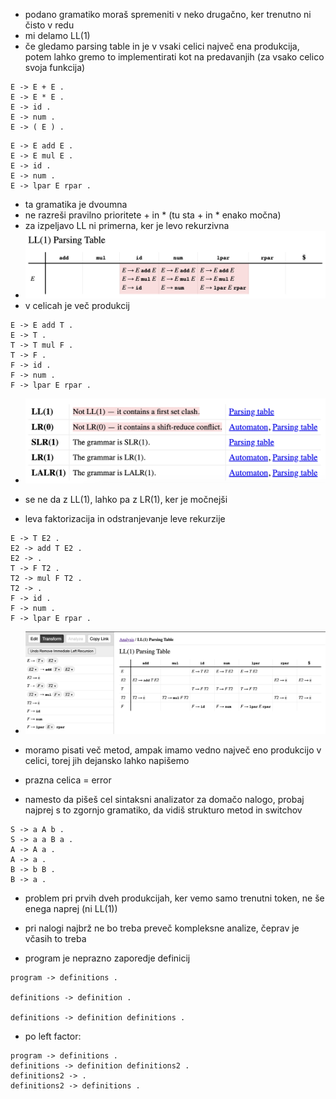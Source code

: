 - podano gramatiko moraš spremeniti v neko drugačno, ker trenutno ni čisto v redu
- mi delamo LL(1)
- če gledamo parsing table in je v vsaki celici največ ena produkcija, potem lahko gremo to implementirati kot na predavanjih (za vsako celico svoja funkcija)

```
E -> E + E .
E -> E * E .
E -> id .
E -> num .
E -> ( E ) .
```

```
E -> E add E .
E -> E mul E .
E -> id .
E -> num .
E -> lpar E rpar .
```
- ta gramatika je dvoumna
- ne razreši pravilno prioritete + in \* (tu sta + in \* enako močna)
- za izpeljavo LL ni primerna, ker je levo rekurzivna
- ![600](../../Images3/Pasted%20image%2020250317094337.png)
- v celicah je več produkcij

```
E -> E add T .
E -> T .
T -> T mul F .
T -> F .
F -> id .
F -> num .
F -> lpar E rpar .
```
- ![500](../../Images3/Pasted%20image%2020250317094537.png)
- se ne da z LL(1), lahko pa z LR(1), ker je močnejši

- leva faktorizacija in odstranjevanje leve rekurzije
```
E -> T E2 .
E2 -> add T E2 .
E2 -> .
T -> F T2 .
T2 -> mul F T2 .
T2 -> .
F -> id .
F -> num .
F -> lpar E rpar .
```
- ![650](../../Images3/Pasted%20image%2020250317094804.png)
- moramo pisati več metod, ampak imamo vedno največ eno produkcijo v celici, torej jih dejansko lahko napišemo
- prazna celica = error

- namesto da pišeš cel sintaksni analizator za domačo nalogo, probaj najprej s to zgornjo gramatiko, da vidiš strukturo metod in switchov

```
S -> a A b .
S -> a a B a .
A -> A a .
A -> a .
B -> b B .
B -> a .
```
- problem pri prvih dveh produkcijah, ker vemo samo trenutni token, ne še enega naprej (ni LL(1))

- pri nalogi najbrž ne bo treba preveč kompleksne analize, čeprav je včasih to treba
- program je neprazno zaporedje definicij

```
program -> definitions .

definitions -> definition .

definitions -> definition definitions .
```
- po left factor:
```
program -> definitions .
definitions -> definition definitions2 .
definitions2 -> .
definitions2 -> definitions .
```